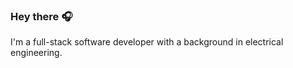 ### Hey there 🎧

I'm a full-stack software developer with a background in electrical engineering.

<!--
Projects I have delivered required these skills:
 - Statistical Models
 - Data Analysis
 - Data Science
 - Hardware Engineering
 - Firmware tinkering
 - Mobile Development
 - Web Development
 
Projects that I want to work on:
 - Data Science
 - Mobile Development
 - Alternate Data
-->

<!--
**kpostigo/kpostigo** is a ✨ _special_ ✨ repository because its `README.md` (this file) appears on your GitHub profile.

Here are some ideas to get you started:

- 🔭 I’m currently working on ...
- 🌱 I’m currently learning ...
- 👯 I’m looking to collaborate on ...
- 🤔 I’m looking for help with ...
- 💬 Ask me about ...
- 📫 How to reach me: ...
- 😄 Pronouns: ...
- ⚡ Fun fact: ...
-->

